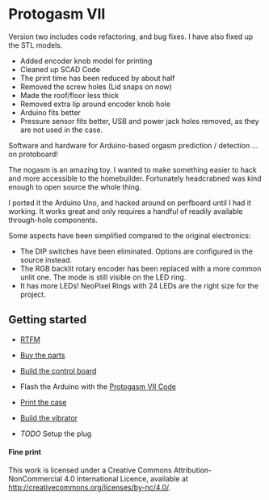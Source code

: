 # Protogasm VII
Version two includes code refactoring, and bug fixes.
I have also fixed up the STL models.
- Added encoder knob model for printing
- Cleaned up SCAD Code
- The print time has been reduced by about half
- Removed the screw holes (Lid snaps on now)
- Made the roof/floor less thick
- Removed extra lip around encoder knob hole
- Arduino fits better
- Pressure sensor fits better, USB and power jack holes removed, as they are not used in the case.


Software and hardware for Arduino-based orgasm prediction / detection ... on protoboard!

The nogasm is an amazing toy.  I wanted to make something easier to hack and more accessible to the homebuilder.  Fortunately headcrabned was kind enough to open source the whole thing.

I ported it the Arduino Uno, and hacked around on perfboard until I had it working.  It works great and only requires a handful of readily available through-hole components.

Some aspects have been simplified compared to the original electronics:
* The DIP switches have been eliminated.  Options are configured in the source instead.
* The RGB backlit rotary encoder has been replaced with a more common unlit one.  The mode is still visible on the LED ring.
* It has more LEDs!  NeoPixel Rings with 24 LEDs are the right size for the project.

## Getting started

* [RTFM](User%20Guide.pdf)

* [Buy the parts](BOM.md)
* [Build the control board](pcb/)
* Flash the Arduino with the [Protogasm VII Code](code/protogasm_vii.ino)
* [Print the case](case/)
* [Build the vibrator](vibrator/)
* *TODO* Setup the plug

#### Fine print
This work is licensed under a Creative Commons Attribution-NonCommercial 4.0 International Licence, available at http://creativecommons.org/licenses/by-nc/4.0/.
